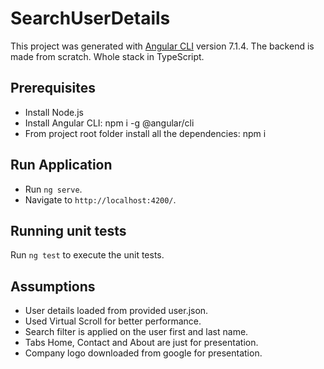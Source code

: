 # SearchUserDetails
This project was generated with [Angular CLI](https://github.com/angular/angular-cli) version 7.1.4. The backend is made from scratch. Whole stack in TypeScript.

## Prerequisites
* Install Node.js
* Install Angular CLI: npm i -g @angular/cli
* From project root folder install all the dependencies: npm i

## Run Application
* Run `ng serve`. 
* Navigate to `http://localhost:4200/`.

## Running unit tests
Run `ng test` to execute the unit tests.

## Assumptions
* User details loaded from provided user.json.
* Used Virtual Scroll for better performance.
* Search filter is applied on the user first and last name.
* Tabs Home, Contact and About are just for presentation.
* Company logo downloaded from google for presentation.
